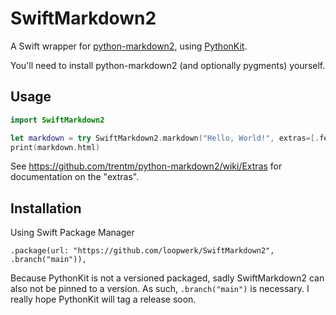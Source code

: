 # SwiftMarkdown2

A Swift wrapper for [python-markdown2](https://github.com/trentm/python-markdown2), using [PythonKit](https://github.com/pvieito/PythonKit).

You'll need to install python-markdown2 (and optionally pygments) yourself.

## Usage

``` swift
import SwiftMarkdown2

let markdown = try SwiftMarkdown2.markdown("Hello, World!", extras=[.fencedCodeBlocks])
print(markdown.html)
```

See https://github.com/trentm/python-markdown2/wiki/Extras for documentation on the "extras".

## Installation

Using Swift Package Manager

```
.package(url: "https://github.com/loopwerk/SwiftMarkdown2", .branch("main")),
```

Because PythonKit is not a versioned packaged, sadly SwiftMarkdown2 can also not be pinned to a version. As such, `.branch("main")` is necessary. I really hope PythonKit will tag a release soon.